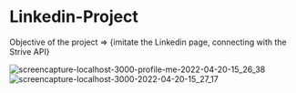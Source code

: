 # Linkedin-Project

Objective of the project => {imitate the Linkedin page, connecting with the Strive API}


![screencapture-localhost-3000-profile-me-2022-04-20-15_26_38](https://user-images.githubusercontent.com/32133022/164241060-dd3e61f6-3ae0-498b-bfb7-f455c70f56da.png)
![screencapture-localhost-3000-2022-04-20-15_27_17](https://user-images.githubusercontent.com/32133022/164240999-ef2b6323-c7ce-4ae8-9aa9-663f122738a8.png)
